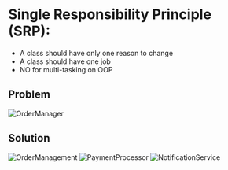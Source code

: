 # Single Responsibility Principle (SRP):

- A class should have only one reason to change
- A class should have one job
- NO for multi-tasking on OOP

## Problem

![OrderManager](https://github.com/user-attachments/assets/cc6d9062-98cb-4548-89e0-844832cad9f9)

## Solution

![OrderManagement](https://github.com/user-attachments/assets/af1aa7dd-688b-4aa8-9a9a-03dd5affcab7)
![PaymentProcessor](https://github.com/user-attachments/assets/e36188a9-0ecd-4bac-b525-bdd09d76023b)
![NotificationService](https://github.com/user-attachments/assets/584d4ba0-a793-4d76-90d2-601094b77e21)
